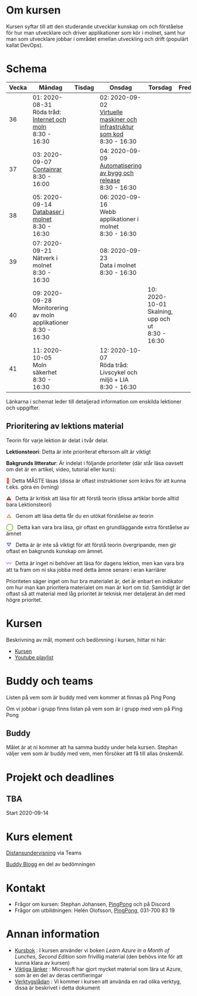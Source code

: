 # Om kursen

Kursen syftar till att den studerande utvecklar kunskap om och förståelse för hur man utvecklare och driver applikationer som kör i molnet, samt hur man som utvecklare jobbar i området emellan utveckling och drift (populärt kallat DevOps).

# Schema

Vecka|Måndag|Tisdag |Onsdag |Torsdag|Fredag
-----|-------|-------|------|------|------
36|01: 2020-08-31<br />Röda tråd: [Internet och moln](lecture_01_internet_och_moln.md)<br />8:30 - 16:30|        |02: 2020-09-02<br />[Virtuelle maskiner och infrastruktur som kod](lecture_02_iac_och_vm.md)<br />8:30 - 16:30||
37|03: 2020-09-07<br />[Containrar](lecture_03_containers.md)<br />8:30 - 16:00||04: 2020-09-09<br />[Automatisering av bygg och release](lecture_04_release.md)<br />8:30 - 16:30||
38|05: 2020-09-14<br />[Databaser i molnet](lecture_05_databases.md)<br />8:30 - 16:30||06: 2020-09-16<br />Webb applikationer i molnet<br />8:30 - 16:30||
39|07: 2020-09-21<br />Nätverk i molnet<br />8:30 - 16:30||08: 2020-09-23<br />Data i molnet<br />8:30 - 16:30||        
40|09: 2020-09-28<br />Monitorering av moln applikationer<br />8:30 - 16:30|||10: 2020-10-01<br />Skalning, upp och ut<br />8:30 - 16:30|
41|11: 2020-10-05<br />Moln säkerhet<br />8:30 - 16:30||12: 2020-10-07<br />Röda tråd: Livscykel och miljö + LIA<br />8:30 - 16:30||

Länkarna i schemat leder till detaljerad information om enskilda lektioner och uppgifter.

## Prioritering av lektions material

Teorin för varje lektion är delat i tvår delar.

**Lektionsteori**: Detta är inte prioriterat eftersom allt är viktigt

**Bakgrunds litteratur**: Är indelat i följande prioriteter (där står läsa oavsett om det är en artikel, video, tutorial eller kurs):

<span style="color:#FF0000; font-weight: 900; margin-right:0.5em">&#128683;</span>Detta MÅSTE läsas (dissa är oftast instruktioner som krävs för att kunna t.eks. göra en övning)

<span style="color:#CA1818; font-weight: 900; margin-right:0.5em;">&#9888;</span> Detta är kritisk att läsa för att förstå teorin (dissa artiklar borde alltid bara Lektionsteori)

<span style="color:#E78E35; font-weight: 900; margin-right:0.5em;">&#9651;</span> Genom att läsa detta får du en utökat förståelse av teorin

<span style="color:#7EAE42; font-weight: 900; margin-right:0.5em;">&#9711;</span> Detta kan vara bra läsa, gir oftast en grundläggande extra förståelse av ämnet

<span style="color:#5874B9; font-weight: 900; margin-right:0.5em;">&#9661;</span> Detta är är inte så viktigt för att förstå teorin övergripande, men gir oftast en bakgrunds kunskap om ämnet.

<span style="color:#9F58B9; font-weight: 900; margin-right:0.5em;">&#12336;</span> Detta är inget ni behöver att läsa för dagens lektion, men kan vara bra att ta fram om ni ska jobba med detta ämne senare i eran karriärer

Prioriteten säger inget om hur bra materialet är, det är enbart en indikator om hur man kan prioritera materialet om man är kort om tid. Samtidigt är det oftast så att material med låg prioritet är teknisk mer detaljerat än det med högre prioritet.

# Kursen

Beskrivning av mål, moment och bedömning i kursen, hittar ni här:

* [Kursen](info_course.md)
* [Youtube playlist](https://www.youtube.com/playlist?list=PLIZnNw5DogHdurntHiGj6v4KQ0CT5rQXu)

# Buddy och teams

Listen på vem som är buddy med vem kommer at finnas på Ping Pong

Om vi jobbar i grupp finns listan på vem som är i grupp med vem på Ping Pong

## Buddy

Målet är at ni kommer att ha samma buddy under hela kursen. Stephan väljer vem som är buddy med vem, men försöker att få till allas önskemål. 

# Projekt och deadlines

## TBA

Start 2020-09-14

# Kurs element

[Distansundervisning](remote.md) via Teams

[Buddy Blogg](assement_blog.md) en del av bedömningen

# Kontakt
* Frågor om kursen: Stephan Johansen, [PingPong](https://yh.pingpong.se/courseId/xx/) och på Discord
* Frågor om utbildningen: Helén Olofsson, [PingPong](https://yh.pingpong.se/courseId/xx/), 031-700 83 19

# Annan information

* [Kursbok](info_learningmaterial.md) : I kursen använder vi boken *Learn Azure in a Month of Lunches, Second Edition* som frivillig material (den behövs inte för att kunna klara av kursen)
* [Viktiga länker](info_learningmaterial.md) : Microsoft har gjort mycket material som lära ut Azure, som är en del av deras certifieringar
* [Verktygslådan](info_tools.md) : Vi kommer i kursen att använda en rad olika verktyg, dissa är beskrivet i detta dokument